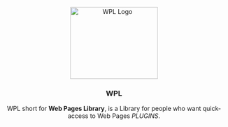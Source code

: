 <p align="center">
  <img src="https://s27.picofile.com/file/8460441568/20230227_142524.png" alt="WPL Logo" width="200" height="165">
</p>
<h3 align="center">WPL</h3>
<p align="center">
WPL short for <strong>Web Pages Library</strong>, is a Library for people
who want quick-access to Web Pages <em>PLUGINS</em>.
</p>

